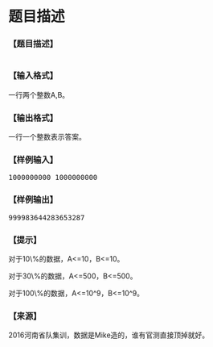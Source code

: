 # 题目描述


<h3>
【题目描述】
</h3>
<p>
<img src="/upload/image/20170117/20170117131704_11889.png" alt=""/> 
</p>
<h3>
【输入格式】
</h3>
<p>
一行两个整数A,B。
</p>
<h3>
【输出格式】
</h3>
<p>
一行一个整数表示答案。
</p>
<h3>
【样例输入】
</h3>
<pre>1000000000 1000000000</pre>
<h3>
【样例输出】
</h3>
<pre>999983644283653287</pre>
<h3>
【提示】
</h3>
<p>
对于10\%的数据，A&lt;=10，B&lt;=10。
</p>
<p>
对于30\%的数据，A&lt;=500，B&lt;=500。
</p>
<p>
对于100\%的数据，A&lt;=10^9，B&lt;=10^9。
</p>
<h3>
【来源】
</h3>
<p>
2016河南省队集训，数据是Mike造的，谁有官测直接顶掉就好。
</p>
